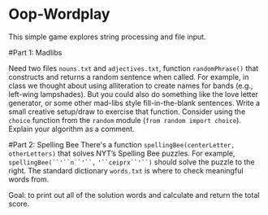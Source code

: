 # Oop-Wordplay

This simple game explores string processing and file input.<br/>

#Part 1: Madlibs

Need two files `nouns.txt` and `adjectives.txt`, function `randomPhrase()` that constructs and returns a random sentence when called. For example, in class we thought about using alliteration to create names for bands (e.g., left-wing lampshades). But you could also do something like the love letter generator, or some other mad-libs style fill-in-the-blank sentences. Write a small creative setup/draw to exercise that function. Consider using the `choice` function from the `random` module (`from random import choice`). Explain your algorithm as a comment.




#Part 2: Spelling Bee
There's a function `spellingBee(centerLetter, otherLetters)` that solves NYT’s Spelling Bee puzzles. For example, `spellingBee(``'``n``'``,` `'``ceiprx``'``)` should solve the puzzle to the right. The standard dictionary `words.txt` is where to check meaningful words from.

Goal: to print out all of the solution words and calculate and return the total score.

